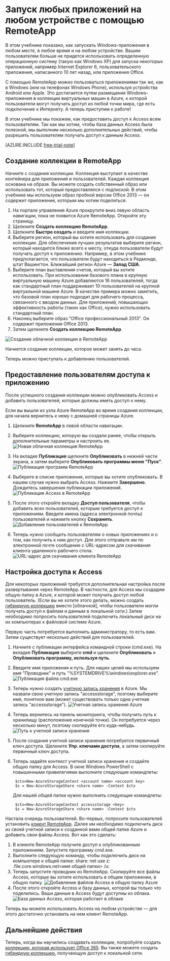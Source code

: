 <properties
   pageTitle="Запуск любых приложений на любом устройстве с помощью RemoteApp"
   description="Узнайте, как опубликовать любое приложение для своих пользователей с помощью RemoteApp."
   services="remoteapp"
   documentationCenter=""
   authors="lizap"
   manager="mbaldwin"
   editor=""/>

<tags
   ms.service="remoteapp"
   ms.devlang="na"
   ms.topic="article"
   ms.tgt_pltfrm="na"
   ms.workload="compute"
   ms.date="04/14/2015"
   ms.author="elizapo"/>

# Запуск любых приложений на любом устройстве с помощью RemoteApp

В этом учебнике показано, как запускать Windows-приложения в любом месте, в любое время и на любом устройстве. Вашим пользователям больше не придется использовать определенную операционную систему (такую как Windows XP) для запуска некоторых приложений, например Internet Explorer 6, пользовательского приложения, написанного 10 лет назад, или приложения Office.

С помощью RemoteApp можно пользоваться приложениями так же, как в Windows (или на телефонах Windows Phone), используя устройства Android или Apple. Это достигается путем размещения Windows-приложения в коллекции виртуальных машин в Azure, к которой пользователи могут получать доступ из любой точки мира, где есть подключение к Интернету. А теперь приступим к работе!

В этом учебнике мы покажем, как предоставить доступ к Access всем пользователям. Так как мы хотим, чтобы база данных Access была полезной, мы выполним несколько дополнительных действий, чтобы разрешить пользователям получать доступ к данным Access.

[AZURE.INCLUDE [free-trial-note](../../includes/free-trial-note.md)]


## Создание коллекции в RemoteApp

Начните с создания коллекции. Коллекция выступает в качестве контейнера для приложений и пользователей. Каждая коллекция основана на образе. Вы можете создать собственный образ или использовать тот, который предоставлялся с подпиской. В этом учебнике мы используем образ пробной версии Office 2013 — он содержит приложение, которым мы хотим поделиться.

1. На портале управления Azure прокрутите вниз левую область навигации, пока не появится Azure RemoteApp. Откройте эту страницу.
2. Щелкните **Создать коллекцию RemoteApp**.
3. Щелкните **Быстро создать** и введите имя коллекции.
4. Выберите регион, который вы хотите использовать для создания коллекции. Для обеспечения лучших результатов выберите регион, который находится ближе всего к месту, откуда пользователи будут получать доступ к приложению. Например, в этом учебнике предполагается, что пользователи будут находиться в Редмонде, штат Вашингтон. Ближайший регион Azure — **Запад США**.
5. Выберите план выставления счетов, который вы хотите использовать. При использовании базового плана в крупную виртуальную машину Azure добавляются 16 пользователей, тогда как стандартный план поддерживает 10 пользователей на крупной виртуальной машине Azure. В качестве примера можно заметить, что базовой план хорошо подходит для рабочего процесса, связанного с вводом данных. Для приложений, повышающих эффективность работы (таких как Office), нужно использовать стандартный план. 
6. Наконец выберите образ "Office профессиональный 2013". Он содержит приложения Office 2013.  
7. Затем щелкните **Создать коллекцию RemoteApp**.

![Создание облачной коллекции в RemoteApp](./media/remoteapp-anyapp/ra-anyappcreatecollection.png)

Начнется создание коллекции, которое может занять до часа.

Теперь можно приступать к добавлению пользователей.

## Предоставление пользователям доступа к приложению

После успешного создания коллекции можно опубликовать Access и добавить пользователей, которые должны иметь доступ к нему.

Если вы вышли из узла Azure RemoteApp во время создания коллекции, для начала вернитесь к нему с домашней страницы Azure.

1. Щелкните **RemoteApp** в левой области навигации.
2. Выберите коллекцию, которую вы создали ранее, чтобы открыть дополнительные параметры и настроить ее. ![Новая облачная коллекция RemoteApp](./media/remoteapp-anyapp/ra-anyappcollection.png)
3. На вкладке **Публикация** щелкните **Опубликовать** в нижней части экрана, а затем выберите **Опубликовать программы меню "Пуск"**. ![Публикация программ RemoteApp](./media/remoteapp-anyapp/ra-anyapppublish.png)
4. Выберите в списке приложения, которые вы хотите опубликовать. В нашем случае нужно выбрать Access. Нажмите **Завершено**. Дождитесь завершения публикации приложений. ![Публикация Access в RemoteApp](./media/remoteapp-anyapp/ra-anyapppublishaccess.png)


1. После этого откройте вкладку **Доступ пользователя**, чтобы добавить всех пользователей, которым требуется доступ к приложениям. Введите имена (адреса электронной почты) пользователей и нажмите кнопку **Сохранить**. ![Добавление пользователей к RemoteApp](./media/remoteapp-anyapp/ra-anyappaddusers.png)


1. Теперь нужно сообщить пользователям о новых приложениях и о том, как получить к ним доступ. Для этого отправьте им по электронной почте сообщение с URL-адресом для скачивания клиента удаленного рабочего стола. ![URL-адрес для скачивания клиента RemoteApp](./media/remoteapp-anyapp/ra-anyappurl.png)

## Настройка доступа к Access

Для некоторых приложений требуется дополнительная настройка после развертывания через RemoteApp. В частности, для Access мы создадим общую папку в Azure, к которой может получить доступ любой пользователь. (Если вы не хотите этого делать, можно создать [гибридную коллекцию](remoteapp-create-hybrid-deployment.md) вместо [облачной], чтобы пользователи могли получать доступ к файлам и данным в локальной сети.) Затем необходимо попросить пользователей подключить локальный диск на их компьютерах к файловой системе Azure.

Первую часть потребуется выполнить администратору, то есть вам. Затем существует несколько действий для пользователей.

1. Начните с публикации интерфейса командной строки (cmd.exe). На вкладке **Публикация** выберите **cmd** и щелкните **Опубликовать > Опубликовать программу, используя путь**.
2. Введите имя приложения и путь. Для наших целей мы используем имя "Проводник" и путь "%SYSTEMDRIVE%\\windows\\explorer.exe". ![Публикация файла cmd.exe](./media/remoteapp-anyapp/ra-publishcmd.png)
3. Теперь нужно создать [учетную запись хранения](../storage-create-storage-account.md) в Azure. Мы назвали свою учетную запись "accessstorage", поэтому выберите имя, понятное вам (может существовать только одна учетная запись "accessstorage"). ![Учетная запись хранения Azure](./media/remoteapp-anyapp/ra-anyappazurestorage.png)
4. Теперь вернитесь на панель мониторинга, чтобы получить путь к хранилищу (расположение конечной точки). Он потребуется через несколько минут, поэтому скопируйте его куда-нибудь. ![Путь к учетной записи хранения](./media/remoteapp-anyapp/ra-anyappstoragelocation.png)
5. После создания учетной записи хранения потребуется первичный ключ доступа. Щелкните **Упр. ключами доступа**, а затем скопируйте первичный ключ доступа.
6. Теперь задайте контекст учетной записи хранения и создайте общую папку для Access. В окне Windows PowerShell с повышенными привилегиями выполните следующие командлеты:
   
        $ctx=New-AzureStorageContext <account name> <account key>
    	$s = New-AzureStorageShare <share name> -Context $ctx

	Для нашей общей папки нужно выполнить следующие командлеты:
    
	    $ctx=New-AzureStorageContext accessstorage <key>
    	$s = New-AzureStorageShare <share name> -Context $ctx


Настала очередь пользователей. Во-первых, попросите пользователей установить [клиент RemoteApp](remoteapp-clients.md). Далее им необходимо подключить диск из своей учетной записи к созданной вами общей папке Azure и добавить свои файлы Access. Вот как это сделать:

1. В клиенте RemoteApp получите доступ к опубликованным приложениям. Запустите программу cmd.exe.
2. Выполните следующую команду, чтобы подключить диск на компьютере к общей папке: share: net use z: <accountname>.file.core.windows.net<имя общей папки> /u:<user name> <account key>
1. Теперь запустите проводник из RemoteApp. Скопируйте все файлы Access, которые вы хотите использовать в общем приложении, в общую папку. ![Добавление файлов Access в общую папку Azure](./media/remoteapp-anyapp/ra-anyappuseraccess.png)
1. После этого откройте Access и базу данных, которой вы только что поделились. Ваши данные в Access будут доступны из облака. ![База данных Access, которая работает в облаке](./media/remoteapp-anyapp/ra-anyapprunningaccess.png)

Теперь вы можете использовать Access на любом устройстве — для этого достаточно установить на нем клиент RemoteApp.

<!--Every topic should have next steps and links to the next logical set of content to keep the customer engaged-->
## Дальнейшие действия

Теперь, когда вы научились создавать коллекции, попробуйте создать [коллекцию, которая использует Office 365](remoteapp-tutorial-o365anywhere.md). Вы также можете создать [гибридную коллекцию](remoteapp-create-hybrid-deployment.md), получающую доступ к локальной сети.

<!--Image references-->

<!--HONumber=52-->
 